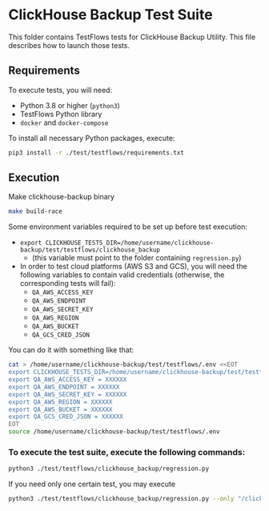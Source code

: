 # ClickHouse Backup Test Suite

This folder contains TestFlows tests for ClickHouse Backup Utility. This file describes how to launch those tests.

## Requirements

To execute tests, you will need:

* Python 3.8 or higher (`python3`)
* TestFlows Python library
* `docker` and `docker-compose`

To install all necessary Python packages, execute:
```bash
pip3 install -r ./test/testflows/requirements.txt
```

## Execution
Make clickhouse-backup binary
```bash
make build-race
```

Some environment variables required to be set up before test execution:
* `export CLICKHOUSE_TESTS_DIR=/home/username/clickhouse-backup/test/testflows/clickhouse_backup`
  - (this variable must point to the folder containing `regression.py`)
* In order to test cloud platforms (AWS S3 and GCS), you will need the following variables to contain valid credentials (otherwise, the corresponding tests will fail):
  - `QA_AWS_ACCESS_KEY`
  - `QA_AWS_ENDPOINT`
  - `QA_AWS_SECRET_KEY`
  - `QA_AWS_REGION`
  - `QA_AWS_BUCKET`
  - `QA_GCS_CRED_JSON`

You can do it with something like that:

```bash
cat > /home/username/clickhouse-backup/test/testflows/.env <<EOT
export CLICKHOUSE_TESTS_DIR=/home/username/clickhouse-backup/test/testflows/clickhouse_backup
export QA_AWS_ACCESS_KEY = XXXXXX
export QA_AWS_ENDPOINT = XXXXXX
export QA_AWS_SECRET_KEY = XXXXXX
export QA_AWS_REGION = XXXXXX
export QA_AWS_BUCKET = XXXXXX
export QA_GCS_CRED_JSON = XXXXXX
EOT
source /home/username/clickhouse-backup/test/testflows/.env
```


### To execute the test suite, execute the following commands:

```bash
python3 ./test/testflows/clickhouse_backup/regression.py
```

If you need only one certain test, you may execute

```bash
python3 ./test/testflows/clickhouse_backup/regression.py --only "/clickhouse backup/path to test/"
```
